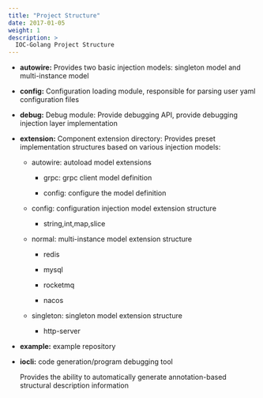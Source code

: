 ```yaml
---
title: "Project Structure"
date: 2017-01-05
weight: 1
description: >
  IOC-Golang Project Structure
---
```


- **autowire:** Provides two basic injection models: singleton model and multi-instance model
- **config:** Configuration loading module, responsible for parsing user yaml configuration files
- **debug:** Debug module: Provide debugging API, provide debugging injection layer implementation
- **extension:** Component extension directory: Provides preset implementation structures based on various injection models:

  - autowire: autoload model extensions

    - grpc: grpc client model definition

    - config: configure the model definition

  - config: configuration injection model extension structure

    - string,int,map,slice

  - normal: multi-instance model extension structure

    - redis

    - mysql

    - rocketmq

    - nacos

  - singleton: singleton model extension structure

    - http-server

- **example:** example repository

- **iocli:** code generation/program debugging tool

  Provides the ability to automatically generate annotation-based structural description information